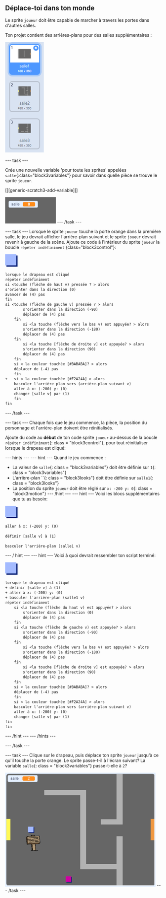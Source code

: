 ## Déplace-toi dans ton monde

Le sprite `joueur` doit être capable de marcher à travers les portes dans d'autres salles.

Ton projet contient des arrières-plans pour des salles supplémentaires :

![capture d'écran](images/world-backdrops.png)

\--- task \---

Crée une nouvelle variable 'pour toute les sprites' appelées `salle`{:class="block3variables"} pour savoir dans quelle pièce se trouve le sprite `joueur`.

[[[generic-scratch3-add-variable]]]

![capture d'écran](images/world-room.png) \--- /task \---

\--- task \--- Lorsque le sprite `joueur` touche la porte orange dans la première salle, le jeu devrait afficher l'arrière-plan suivant et le sprite `joueur` devrait revenir à gauche de la scène. Ajoute ce code à l'intérieur du sprite `joueur` la boucle `répéter indéfiniment` {class="block3control"}:

![joueur](images/player.png)

```blocks3
lorsque le drapeau est cliqué
répéter indéfiniment
si <touche (flèche de haut v) pressée ? > alors
s'orienter dans la direction (0)
avancer de (4) pas
fin
si <touche (flèche de gauche v) pressée ? > alors
        s'orienter dans la direction (-90)
        déplacer de (4) pas
    fin
        si <la touche (flèche vers le bas v) est appuyée? > alors
        s'orienter dans la direction (-180)
        déplacer de (4) pas
    fin
        si <la touche [flèche de droite v] est appuyée? > alors
        s'orienter dans la direction (90)
        déplacer de (4) pas
    fin
    si < la couleur touchée [#BABABA]? > alors
    déplacer de (-4) pas
    fin
+   si < la couleur touchée [#F2A24A] > alors
    basculer l'arrière plan vers (arrière-plan suivant v)
    aller à x: (-200) y: (0)
    changer [salle v] par (1)
    fin
fin
```

\--- /task \---

\--- task \--- Chaque fois que le jeu commence, la pièce, la position du personnage et l'arrière-plan doivent être réinitialisés.

Ajoute du code au **début** de ton code sprite `joueur` au-dessus de la boucle `répéter indéfiniment`{: class = "block3control"}, pour tout réinitialiser lorsque le drapeau est cliqué:

\--- hints \--- \--- hint \--- Quand le jeu commence :

+ La valeur de `salle`{: class = "block3variables"} doit être définie sur `1`{: class = "block3variables"}
+ L'arrière-plan ``{: class = "block3looks"} doit être définie sur `salle1`{: class = "block3looks"}
+ La position du sprite `joueur` doit être réglé sur `x: -200 y: 0`{: class = "block3motion"} \--- /hint \--- \--- hint \--- Voici les blocs supplémentaires que tu as besoin:

![joueur](images/player.png)

```blocks3
aller à x: (-200) y: (0)

définir [salle v] à (1)

basculer l'arrière-plan (salle1 v)
```

\--- / hint \--- \--- hint \--- Voici à quoi devrait ressembler ton script terminé:

![joueur](images/player.png)

```blocks3
lorsque le drapeau est cliqué
+ définir [salle v] à (1)
+ aller à x: (-200) y: (0)
+ basculer l'arrière-plan (salle1 v)
répéter indéfiniment
    si <la touche (flèche du haut v) est appuyée? > alors
        s'orienter dans la direction (0)
        déplacer de (4) pas
    fin
    si <la touche (flèche de gauche v) est appuyée? > alors
        s'orienter dans la direction (-90)
        déplacer de (4) pas
    fin
        si <la touche (flèche vers le bas v) est appuyée? > alors
        s'orienter dans la direction (-180)
        déplacer de (4) pas
    fin
        si <la touche [flèche de droite v] est appuyée? > alors
        s'orienter dans la direction (90)
        déplacer de (4) pas
    fin
    si < la couleur touchée [#BABABA]? > alors
    déplacer de (-4) pas
    fin
    si < la couleur touchée [#F2A24A] > alors
    basculer l'arrière-plan vers (arrière-plan suivant v)
    aller à x: (-200) y: (0)
    changer [salle v] par (1)
fin
fin
```

\--- /hint \--- \--- /hints \---

\--- /task \---

\--- task \--- Clique sur le drapeau, puis déplace ton sprite `joueur` jusqu'à ce qu'il touche la porte orange. Le sprite passe-t-il à l'écran suivant? La variable `salle`{: class = "block3variables"} passe-t-elle à `2`?

![capture d'écran](images/world-room-test.png) \--- /task \---